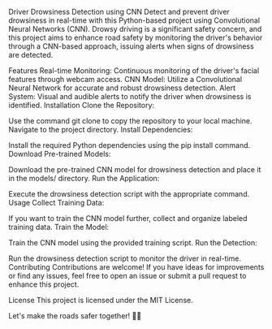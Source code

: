 Driver Drowsiness Detection using CNN
Detect and prevent driver drowsiness in real-time with this Python-based project using Convolutional Neural Networks (CNN). Drowsy driving is a significant safety concern, and this project aims to enhance road safety by monitoring the driver's behavior through a CNN-based approach, issuing alerts when signs of drowsiness are detected.

Features
Real-time Monitoring: Continuous monitoring of the driver's facial features through webcam access.
CNN Model: Utilize a Convolutional Neural Network for accurate and robust drowsiness detection.
Alert System: Visual and audible alerts to notify the driver when drowsiness is identified.
Installation
Clone the Repository:

Use the command git clone to copy the repository to your local machine.
Navigate to the project directory.
Install Dependencies:

Install the required Python dependencies using the pip install command.
Download Pre-trained Models:

Download the pre-trained CNN model for drowsiness detection and place it in the models/ directory.
Run the Application:

Execute the drowsiness detection script with the appropriate command.
Usage
Collect Training Data:

If you want to train the CNN model further, collect and organize labeled training data.
Train the Model:

Train the CNN model using the provided training script.
Run the Detection:

Run the drowsiness detection script to monitor the driver in real-time.
Contributing
Contributions are welcome! If you have ideas for improvements or find any issues, feel free to open an issue or submit a pull request to enhance this project.

License
This project is licensed under the MIT License.

Let's make the roads safer together! 🚗💤

